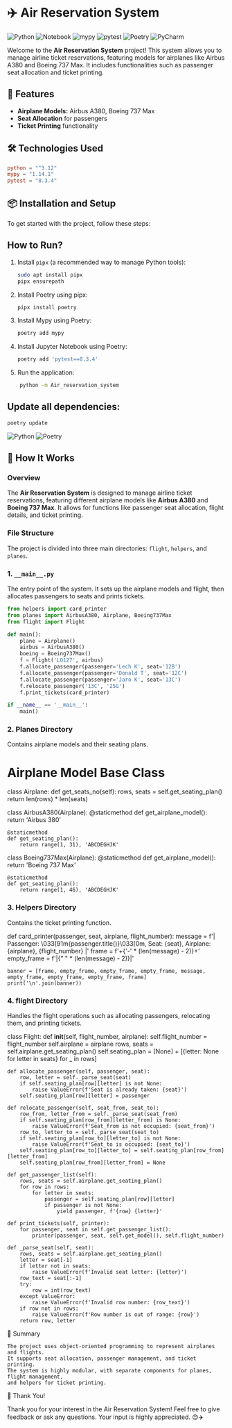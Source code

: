# ✈️ Air Reservation System

![Python](https://img.shields.io/badge/Python-3.12-blue?logo=python&logoColor=white)
![Notebook](https://img.shields.io/badge/Notebook-7.3.1-orange?logo=jupyter&logoColor=white)
![mypy](https://img.shields.io/badge/mypy-1.14.1-blueviolet?logo=mypy&logoColor=white)
![pytest](https://img.shields.io/badge/pytest-8.3.4-yellow?logo=pytest&logoColor=white)
![Poetry](https://img.shields.io/badge/Poetry-1.x-65C2CB?logo=poetry&logoColor=white)
![PyCharm](https://img.shields.io/badge/PyCharm-2024.3.1.1-00D1B2?logo=pycharm&logoColor=white)

Welcome to the **Air Reservation System** project! This system allows you to manage airline ticket reservations, featuring models for airplanes like Airbus A380 and Boeing 737 Max. It includes functionalities such as passenger seat allocation and ticket printing.

## 🚀 Features
- **Airplane Models:** Airbus A380, Boeing 737 Max
- **Seat Allocation** for passengers
- **Ticket Printing** functionality

## 🛠️ Technologies Used
```toml
python = "^3.12"
mypy = "1.14.1"
pytest = "8.3.4"
```

## 📦 Installation and Setup

To get started with the project, follow these steps:

## How to Run?

1. Install `pipx` (a recommended way to manage Python tools):  
   ```bash
   sudo apt install pipx
   pipx ensurepath

2. Install Poetry using pipx:
    ```bash
    pipx install poetry
    ```

3. Install Mypy using Poetry:
    ```bash
    poetry add mypy
    ```

4. Install Jupyter Notebook using Poetry:
    ```bash
    poetry add 'pytest==8.3.4'
    ```

5. Run the application:

``` bash 
    python -m Air_reservation_system
```

 

## Update all dependencies:
```bash
poetry update
```



![Python](https://img.shields.io/badge/Python-3.12-blue?logo=python&logoColor=white)
![Poetry](https://img.shields.io/badge/Poetry-1.x-65C2CB?logo=poetry&logoColor=white)

## 🚀 How It Works

### Overview

The **Air Reservation System** is designed to manage airline ticket reservations, featuring different airplane models like **Airbus A380** and **Boeing 737 Max**. It allows for functions like passenger seat allocation, flight details, and ticket printing.

### File Structure
The project is divided into three main directories: `flight`, `helpers`, and `planes`.

### 1. `__main__.py`
The entry point of the system. It sets up the airplane models and flight, then allocates passengers to seats and prints tickets.

```python
from helpers import card_printer
from planes import AirbusA380, Airplane, Boeing737Max
from flight import Flight

def main():
    plane = Airplane()
    airbus = AirbusA380()
    boeing = Boeing737Max()
    f = Flight('LO127', airbus)
    f.allocate_passenger(passenger='Lech K', seat='12B')
    f.allocate_passenger(passenger='Donald T', seat='12C')
    f.allocate_passenger(passenger='Jaro K', seat='13C')
    f.relocate_passenger('13C', '25G')
    f.print_tickets(card_printer)

if __name__ == '__main__':
    main()
```


### 2. Planes Directory

Contains airplane models and their seating plans.

# Airplane Model Base Class
class Airplane:
    def get_seats_no(self):
        rows, seats = self.get_seating_plan()
        return len(rows) * len(seats)

class AirbusA380(Airplane):
    @staticmethod
    def get_airplane_model():
        return 'Airbus 380'
    
    @staticmethod
    def get_seating_plan():
        return range(1, 31), 'ABCDEGHJK'

class Boeing737Max(Airplane):
    @staticmethod
    def get_airplane_model():
        return 'Boeing 737 Max'

    @staticmethod
    def get_seating_plan():
        return range(1, 46), 'ABCDEGHJK'

### 3. Helpers Directory

Contains the ticket printing function.

def card_printer(passenger, seat, airplane, flight_number):
    message = f'| Passenger: \033[91m{passenger.title()}\033[0m, Seat: {seat}, Airplane: {airplane}, {flight_number} |'
    frame = f'+{'-' * (len(message) - 2)}+'
    empty_frame = f'|{" " * (len(message) - 2)}|'

    banner = [frame, empty_frame, empty_frame, empty_frame, message, empty_frame, empty_frame, empty_frame, frame]
    print('\n'.join(banner))

### 4. flight Directory

Handles the flight operations such as allocating passengers, relocating them, and printing tickets.

class Flight:
    def __init__(self, flight_number, airplane):
        self.flight_number = flight_number
        self.airplane = airplane
        rows, seats = self.airplane.get_seating_plan()
        self.seating_plan = [None] + [{letter: None for letter in seats} for _ in rows]

    def allocate_passenger(self, passenger, seat):
        row, letter = self._parse_seat(seat)
        if self.seating_plan[row][letter] is not None:
            raise ValueError(f'Seat is already taken: {seat}')
        self.seating_plan[row][letter] = passenger

    def relocate_passenger(self, seat_from, seat_to):
        row_from, letter_from = self._parse_seat(seat_from)
        if self.seating_plan[row_from][letter_from] is None:
            raise ValueError(f'Seat_from is not occupied: {seat_from}')
        row_to, letter_to = self._parse_seat(seat_to)
        if self.seating_plan[row_to][letter_to] is not None:
            raise ValueError(f'Seat_to is occupied: {seat_to}')
        self.seating_plan[row_to][letter_to] = self.seating_plan[row_from][letter_from]
        self.seating_plan[row_from][letter_from] = None

    def get_passenger_list(self):
        rows, seats = self.airplane.get_seating_plan()
        for row in rows:
            for letter in seats:
                passenger = self.seating_plan[row][letter]
                if passenger is not None:
                    yield passenger, f'{row} {letter}'

    def print_tickets(self, printer):
        for passenger, seat in self.get_passenger_list():
            printer(passenger, seat, self.get_model(), self.flight_number)

    def _parse_seat(self, seat):
        rows, seats = self.airplane.get_seating_plan()
        letter = seat[-1]
        if letter not in seats:
            raise ValueError(f'Invalid seat letter: {letter}')
        row_text = seat[:-1]
        try:
            row = int(row_text)
        except ValueError:
            raise ValueError(f'Invalid row number: {row_text}')
        if row not in rows:
            raise ValueError(f'Row number is out of range: {row}')
        return row, letter

📑 Summary

    The project uses object-oriented programming to represent airplanes and flights.
    It supports seat allocation, passenger management, and ticket printing.
    The system is highly modular, with separate components for planes, flight management, 
    and helpers for ticket printing.

💬 Thank You!

Thank you for your interest in the Air Reservation System! Feel free to give feedback or ask any questions. Your input is highly appreciated. 😊✈️